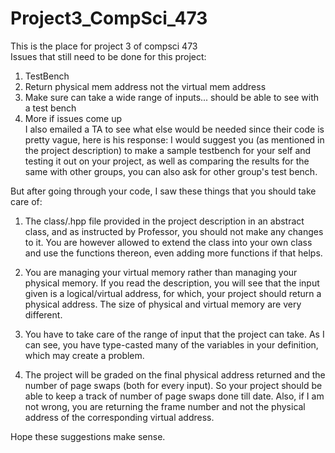 # Project3_CompSci_473
This is the place for project 3 of compsci 473  
Issues that still need to be done for this project:  
1. TestBench  
2. Return physical mem address not the virtual mem address  
3. Make sure can take a wide range of inputs... should be able to see with a test bench   
4. More if issues come up   
I also emailed a TA to see what else would be needed since their code is pretty vague, here is his response:
I would suggest you (as mentioned in the project description) to make a sample testbench for your self and testing it out on your project, as well as comparing the results for the same with other groups, you can also ask for other group's test bench.

 But after going through your code, I saw these things that you should take care of:

1. The class/.hpp file provided in the project description in an abstract class, and as instructed by Professor, you should not make any changes to it. You are however allowed to extend the class into your own class and use the functions thereon, even adding more functions if that helps.

2. You are managing your virtual memory rather than managing your physical memory. If you read the description, you will see that the input given is a logical/virtual address, for which, your project should return a physical address. The size of physical and virtual memory are very different.  

3. You have to take care of the range of input that the project can take. As I can see, you have type-casted many of the variables in your definition, which may create a problem. 

4. The project will be graded on the final physical address returned and the number of page swaps (both for every input). So your project should be able to keep a track of number of page swaps done till date. Also, if I am not wrong, you are returning the frame number and not the physical address of the corresponding virtual address. 

 Hope these suggestions make sense.

